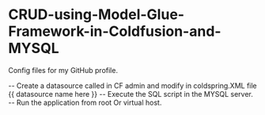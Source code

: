 # CRUD-using-Model-Glue-Framework-in-Coldfusion-and-MYSQL
Config files for my GitHub profile.

-- Create a datasource called in CF admin and modify in coldspring.XML file <entry key="dsn"><value>{{ datasource name here }}</value></entry>
-- Execute the SQL script in the MYSQL server.
-- Run the application from root Or virtual host. 
